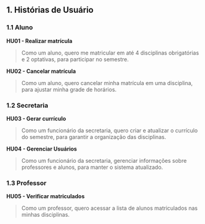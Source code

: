 ## 1. Histórias de Usuário

### 1.1 Aluno

**HU01 - Realizar matrícula**

> Como um aluno, quero me matricular em até 4 disciplinas obrigatórias e 2 optativas, para participar no semestre.

**HU02 - Cancelar matrícula**

> Como um aluno, quero cancelar minha matrícula em uma disciplina, para ajustar minha grade de horários.

### 1.2 Secretaria

**HU03 - Gerar currículo**

> Como um funcionário da secretaria, quero criar e atualizar o currículo do semestre, para garantir a organização das disciplinas.

**HU04 - Gerenciar Usuários**

> Como um funcionário da secretaria, gerenciar informações sobre professores e alunos, para manter o sistema atualizado.

### 1.3 Professor

**HU05 - Verificar matriculados**

> Como um professor, quero acessar a lista de alunos matriculados nas minhas disciplinas.
